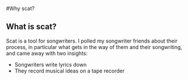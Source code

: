 #Why scat?

## What is scat?

Scat is a tool for songwriters. I polled my songwriter friends about their process, in particular what gets in the way of them and their songwriting, and came away with two insights:

- Songwriters write lyrics down
- They record musical ideas on a tape recorder

